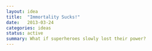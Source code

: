 ```yaml
---
layout: idea
title:  "Immortality Sucks!"
date:   2013-03-24
categories: ideas
status: active
summary: What if superheroes slowly lost their power?
---
```

